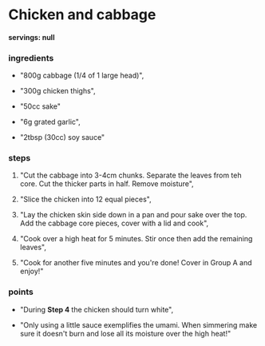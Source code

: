 # Chicken and cabbage
#### servings: null
### ingredients
- "800g cabbage (1/4 of 1 large head)",
- "300g chicken thighs",
- "50cc sake"

- "6g grated garlic",
- "2tbsp (30cc) soy sauce"


### steps
1. "Cut the cabbage into 3-4cm chunks. Separate the leaves from teh core. Cut the thicker parts in half. Remove moisture",

2. "Slice the chicken into 12 equal pieces",

3. "Lay the chicken skin side down in a pan and pour sake over the top. Add the cabbage core pieces, cover with a lid and cook",

4. "Cook over a high heat for 5 minutes. Stir once then add the remaining leaves",

5. "Cook for another five minutes and you're done! Cover in Group A and enjoy!"

### points
- "During **Step 4** the chicken should turn white",

- "Only using a little sauce exemplifies the umami. When simmering make sure it doesn't burn and lose all its moisture over the high heat!"